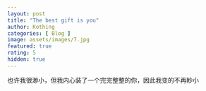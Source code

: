 ```yaml
---
layout: post
title: "The best gift is you"
author: Kothing
categories: [ Blog ]
image: assets/images/7.jpg
featured: true
rating: 5
hidden: true
---
```


也许我很渺小，但我内心装了一个完完整整的你，因此我变的不再眇小

